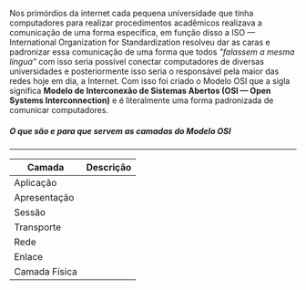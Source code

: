 Nos primórdios da internet cada pequena universidade que tinha computadores para realizar procedimentos acadêmicos realizava a comunicação de uma forma específica, em função disso a ISO — International Organization for Standardization resolveu dar as caras e padronizar essa comunicação de uma forma que todos *"falassem a mesma língua"* com isso seria possível conectar computadores de diversas universidades e posteriormente isso seria o responsável pela maior das redes hoje em dia, a Internet. Com isso foi criado o Modelo OSI que a sigla significa **Modelo de Interconexão de Sistemas Abertos (OSI — Open Systems Interconnection)** e é literalmente uma forma padronizada de comunicar computadores. 

##### O que são e para que servem as camadas do Modelo OSI
---

| Camada         | Descrição |
| -------------- | --------- |
| Aplicação      |           |
| Apresentação   |           |
| Sessão         |           |
| Transporte     |           |
| Rede           |           |
| Enlace         |           |
| Camada Física  |           |


